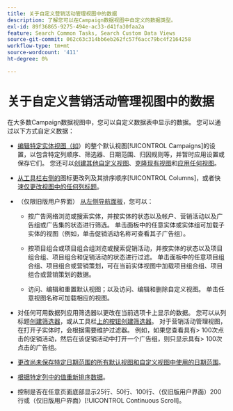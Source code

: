 ```yaml
---
title: 关于自定义营销活动管理视图中的数据
description: 了解您可以在Campaign数据视图中自定义的数据类型。
exl-id: 89f36865-9275-494e-ac33-d41fa30faa2a
feature: Search Common Tasks, Search Custom Data Views
source-git-commit: 062c63c314bb6eb262fc57f6acc79bc4f2164258
workflow-type: tm+mt
source-wordcount: '411'
ht-degree: 0%

---
```


# 关于自定义营销活动管理视图中的数据

<!-- Add info about new UI -->

在大多数Campaign数据视图中，您可以自定义数据表中显示的数据。 您可以通过以下方式自定义数据：

* [编辑特定实体视图（如](/help/search-social-commerce/common-tasks/data-views/custom-default-views-manage.md##view-edit)）的整个默认视图[!UICONTROL Campaigns]的设置，以包含特定列顺序、筛选器、日期范围、归因规则等，并暂时应用设置或保存它们。 您还可以[创建其他自定义视图](/help/search-social-commerce/common-tasks/data-views/custom-default-views-manage.md#create-custom-view)、[克隆现有视图](/help/search-social-commerce/common-tasks/data-views/custom-default-views-manage.md#view-clone)和[应用任何视图](/help/search-social-commerce/common-tasks/data-views/custom-default-views-manage.md#apply-a-default-or-custom-view)。

* [从工具栏右侧的](/help/search-social-commerce/common-tasks/data-views/ad-hoc-settings/column-set-edit-sort-icon.md)图标更改列及其排序顺序[!UICONTROL Columns]，或者快速[仅更改视图中的任何列标题](/help/search-social-commerce/common-tasks/data-views/ad-hoc-settings/column-set-edit-column-heading.md)。

* （仅限旧版用户界面） [从左侧导航面板](/help/search-social-commerce/common-tasks/data-views/ad-hoc-settings/filter-using-left-panel.md)，您可以：

   * 按广告网络浏览或搜索实体，并按实体的状态以及帐户、营销活动以及广告组或广告集的状态进行筛选。 单击面板中的任意实体或实体组可加载子实体的视图（例如，单击促销活动名称可查看其子广告组）。

   * 按项目组合或项目组合组浏览或搜索促销活动，并按实体的状态以及项目组合组、项目组合和促销活动的状态进行过滤。 单击面板中的任意项目组合组、项目组合或营销策划，可在当前实体视图中加载项目组合组、项目组合或营销策划的数据。

   * 访问、编辑和重置默认视图；以及访问、编辑和删除自定义视图。 单击任意视图名称可加载相应的视图。

* 对任何可用数据列应用筛选器以更改在当前选项卡上显示的数据。 您可以从列标题[创建筛选器](/help/search-social-commerce/common-tasks/data-views/ad-hoc-settings/column-filter-apply-from-column-heading.md)，或从工具栏[上的按钮创建筛选器](/help/search-social-commerce/common-tasks/data-views/ad-hoc-settings/column-filter-apply-from-toolbar.md)。 对于营销活动管理视图，在打开子实体时，会根据需要维护过滤器。 例如，如果您查看具有\> 100次点击的促销活动，然后在该促销活动中打开一个广告组，则只显示具有\> 100次点击的广告组。

* [更改尚未保存特定日期范围的所有默认视图和自定义视图中使用的日期范围](/help/search-social-commerce/common-tasks/data-views/ad-hoc-settings/date-filter.md)。

* [根据特定列中的值重新排序数据](/help/search-social-commerce/common-tasks/data-views/ad-hoc-settings/column-sort.md)。

* 控制是否在任意页面底部显示25行、50行、100行、（仅旧版用户界面）200行或（仅旧版用户界面）[!UICONTROL Continuous Scroll]。
